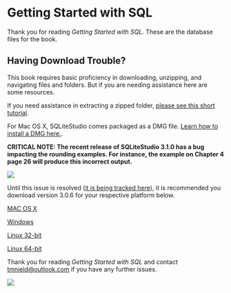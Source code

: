 # Getting Started with SQL

Thank you for reading *Getting Started with SQL*. These are the database files for the book. 

## Having Download Trouble?

This book requires basic proficiency in downloading, unzipping, and navigating files and folders. But if you are needing assistance here are some resources.

If you need assistance in extracting a zipped folder, [please see this short tutorial](http://www.wikihow.com/Open-a-Zip-File).

For Mac OS X, SQLiteStudio comes packaged as a DMG file. [Learn how to install a DMG here.](https://www.youtube.com/watch?v=7BrtaOfQVXQ).

**CRITICAL NOTE: The recent release of SQLiteStudio 3.1.0 has a bug impacting the rounding examples. For instance, the example on Chapter 4 page 26 will produce this incorrect output.**

![](http://i.imgur.com/7uF0mph.png)

Until this issue is resolved ([it is being tracked here](http://bugs.sqlitestudio.pl/?id=3124)), it is recommended you download version 3.0.6 for your respective platform below. 

[MAC OS X](http://sqlitestudio.pl/files/sqlitestudio3/complete/macosx/sqlitestudio-3.0.6.dmg)

[Windows](http://sqlitestudio.pl/files/sqlitestudio3/complete/win32/sqlitestudio-3.0.6.zip)

[Linux 32-bit](http://sqlitestudio.pl/files/sqlitestudio3/complete/linux32/sqlitestudio-3.0.6.tar.xz)

[Linux 64-bit](http://sqlitestudio.pl/files/sqlitestudio3/complete/linux64/sqlitestudio-3.0.6.tar.xz)

Thank you for reading *Getting Started with SQL* and contact tmnield@outlook.com if you have any further issues. 

![](https://images-na.ssl-images-amazon.com/images/I/51A7fbsp0EL.jpg)

